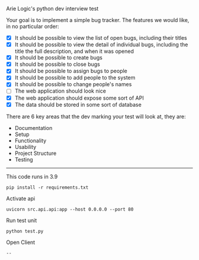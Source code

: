 Arie Logic's python dev interview test

Your goal is to implement a simple bug tracker. The features we would like, in no particular order:

- [x] It should be possible to view the list of open bugs, including their titles
- [x] It should be possible to view the detail of individual bugs, including the title the full description, and when it was opened
- [x] It should be possible to create bugs
- [x] It should be possible to close bugs
- [x] It should be possible to assign bugs to people
- [x] It should be possible to add people to the system
- [x] It should be possible to change people's names
- [ ] The web application should look nice
- [x] The web application should expose some sort of API
- [x] The data should be stored in some sort of database

There are 6 key areas that the dev marking your test will look at, they are:
 - Documentation
 - Setup
 - Functionality
 - Usability
 - Project Structure
 - Testing

---
This code runs in 3.9
```commandline
pip install -r requirements.txt
```

Activate api
```commandline
uvicorn src.api.api:app --host 0.0.0.0 --port 80
```

Run test unit
```commandline
python test.py
```

Open Client
```commandline
--
```